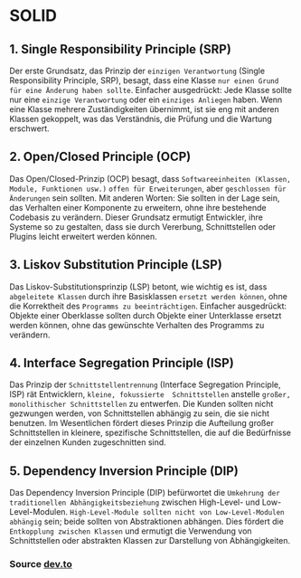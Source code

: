 # SOLID

## 1. Single Responsibility Principle (SRP)

Der erste Grundsatz, das Prinzip der `einzigen Verantwortung` (Single Responsibility Principle, SRP), besagt, 
dass eine Klasse `nur einen Grund für eine Änderung haben sollte`. Einfacher ausgedrückt: Jede Klasse sollte nur 
eine `einzige Verantwortung` oder ein `einziges Anliegen` haben. Wenn eine Klasse mehrere Zuständigkeiten übernimmt, 
ist sie eng mit anderen Klassen gekoppelt, was das Verständnis, die Prüfung und die Wartung erschwert.

## 2. Open/Closed Principle (OCP)

Das Open/Closed-Prinzip (OCP) besagt, dass `Softwareeinheiten (Klassen, Module, Funktionen usw.)` `offen für Erweiterungen`, 
aber `geschlossen für Änderungen` sein sollten. Mit anderen Worten: Sie sollten in der Lage sein, das Verhalten einer 
Komponente zu erweitern, ohne ihre bestehende Codebasis zu verändern. Dieser Grundsatz ermutigt Entwickler, 
ihre Systeme so zu gestalten, dass sie durch Vererbung, Schnittstellen oder Plugins leicht erweitert werden können.

## 3. Liskov Substitution Principle (LSP)

Das Liskov-Substitutionsprinzip (LSP) betont, wie wichtig es ist, dass `abgeleitete Klassen` durch ihre Basisklassen 
`ersetzt werden können`, ohne die Korrektheit des `Programms zu beeinträchtigen`. Einfacher ausgedrückt: Objekte einer 
Oberklasse sollten durch Objekte einer Unterklasse ersetzt werden können, ohne das gewünschte Verhalten des Programms 
zu verändern.

## 4. Interface Segregation Principle (ISP)

Das Prinzip der `Schnittstellentrennung` (Interface Segregation Principle, ISP) rät Entwicklern, `kleine, fokussierte 
Schnittstellen` anstelle `großer, monolithischer Schnittstellen` zu entwerfen. Die Kunden sollten nicht gezwungen werden, 
von Schnittstellen abhängig zu sein, die sie nicht benutzen. Im Wesentlichen fördert dieses Prinzip die Aufteilung 
großer Schnittstellen in kleinere, spezifische Schnittstellen, die auf die Bedürfnisse der einzelnen Kunden zugeschnitten sind.

## 5. Dependency Inversion Principle (DIP)

Das Dependency Inversion Principle (DIP) befürwortet die `Umkehrung der traditionellen Abhängigkeitsbeziehung` zwischen 
High-Level- und Low-Level-Modulen. `High-Level-Module sollten nicht von Low-Level-Modulen abhängig` sein; beide sollten 
von Abstraktionen abhängen. Dies fördert die `Entkopplung zwischen Klassen` und ermutigt die Verwendung 
von Schnittstellen oder abstrakten Klassen zur Darstellung von Abhängigkeiten.

### Source [dev.to](https://dev.to/debjit-mandal/building-robust-software-with-solid-design-principles-4ehf)